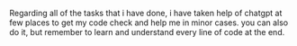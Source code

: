 Regarding all of the tasks that i have done, i have taken help of chatgpt at few places to get my code check and help me in minor cases.
you can also do it, but remember to learn and understand every line of code at the end.
